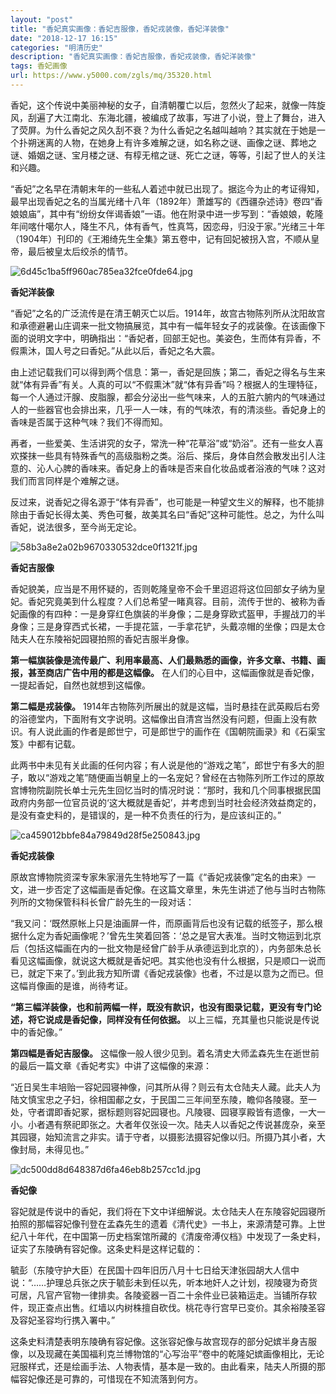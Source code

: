 ```yaml
---
layout: "post"
title: "香妃真实画像：香妃吉服像，香妃戎装像，香妃洋装像"
date: "2018-12-17 16:15"
categories: "明清历史"
description: "香妃真实画像：香妃吉服像，香妃戎装像，香妃洋装像"
tags: 香妃画像
url: https://www.y5000.com/zgls/mq/35320.html
---
```






香妃，这个传说中美丽神秘的女子，自清朝覆亡以后，忽然火了起来，就像一阵旋风，刮遍了大江南北、东海北疆，被编成了故事，写进了小说，登上了舞台，进入了荧屏。为什么香妃之风久刮不衰？为什么香妃之名越叫越响？其实就在于她是一个扑朔迷离的人物，在她身上有许多难解之谜，如名称之谜、画像之谜、葬地之谜、婚姻之谜、宝月楼之谜、有椁无棺之谜、死亡之谜，等等，引起了世人的关注和兴趣。

“香妃”之名早在清朝末年的一些私人着述中就已出现了。据迄今为止的考证得知，最早出现香妃之名的当属光绪十八年（1892年）萧雄写的《西疆杂述诗》卷四“香娘娘庙”，其中有“纷纷女伴谒香娘”一语。他在附录中进一步写到：“香娘娘，乾隆年间喀什噶尔人，降生不凡，体有香气，性真笃，因恋母，归没于家。”光绪三十年（1904年）刊印的《王湘绮先生全集》第五卷中，记有回妃被拐入宫，不顺从皇帝，最后被皇太后绞杀的情节。

![6d45c1ba5ff960ac785ea32fce0fde64.jpg](https://img.y5000.com/uploads/allimg/181022/6d45c1ba5ff960ac785ea32fce0fde64.jpg)

 **香妃洋装像**

“香妃”之名的广泛流传是在清王朝灭亡以后。1914年，故宫古物陈列所从沈阳故宫和承德避暑山庄调来一批文物搞展览，其中有一幅年轻女子的戎装像。在该画像下面的说明文字中，明确指出：“香妃者，回部王妃也。美姿色，生而体有异香，不假熏沐，国人号之曰香妃。”从此以后，香妃之名大震。

由上述记载我们可以得到两个信息：第一，香妃是回族；第二，香妃之得名与生来就“体有异香”有关。人真的可以“不假熏沐”就“体有异香”吗？根据人的生理特征，每一个人通过汗腺、皮脂腺，都会分泌出一些气味来，人的五脏六腑内的气味通过人的一些器官也会排出来，几乎一人一味，有的气味浓，有的清淡些。香妃身上的香味是否属于这种气味？我们不得而知。

再者，一些爱美、生活讲究的女子，常洗一种“花草浴”或“奶浴”。还有一些女人喜欢搽抹一些具有特殊香气的高级脂粉之类。浴后、搽后，身体自然会散发出引人注意的、沁人心脾的香味来。香妃身上的香味是否来自化妆品或者浴液的气味？这对我们而言同样是个难解之谜。

反过来，说香妃之得名源于“体有异香”，也可能是一种望文生义的解释，也不能排除由于香妃长得太美、秀色可餐，故美其名曰“香妃”这种可能性。总之，为什么叫香妃，说法很多，至今尚无定论。

![58b3a8e2a02b9670330532dce0f1321f.jpg](https://img.y5000.com/uploads/allimg/181022/58b3a8e2a02b9670330532dce0f1321f.jpg)

 **香妃吉服像**

香妃貌美，应当是不用怀疑的，否则乾隆皇帝不会千里迢迢将这位回部女子纳为皇妃。香妃究竟美到什么程度？人们总希望一睹真容。目前，流传于世的、被称为香妃画像的有四种：一是身穿红色旗装的半身像；二是身穿欧式盔甲，手握战刀的半身像；三是身穿西式长裙，一手提花篮，一手拿花铲，头戴凉帽的坐像；四是太仓陆夫人在东陵裕妃园寝拍照的香妃吉服半身像。

 **第一幅旗装像是流传最广、利用率最高、人们最熟悉的画像，许多文章、书籍、画报，甚至商店广告中用的都是这幅像。**
在人们的心目中，这幅画像就是香妃像，一提起香妃，自然也就想到这幅像。

 **第二幅是戎装像。**
1914年古物陈列所展出的就是这幅，当时悬挂在武英殿后右旁的浴德堂内，下面附有文字说明。这幅像出自清宫当然没有问题，但画上没有款识。有人说此画的作者是郎世宁，可是郎世宁的画作在《国朝院画录》和《石渠宝笈》中都有记载。

此两书中未见有关此画的任何内容；有人说是他的“游戏之笔”，郎世宁有多大的胆子，敢以“游戏之笔”随便画当朝皇上的一名宠妃？曾经在古物陈列所工作过的原故宫博物院副院长单士元先生回忆当时的情况时说：“那时，我和几个同事根据民国政府内务部一位官员说的‘这大概就是香妃’，并考虑到当时社会经济效益商定的，是没有查史料的，是错误的，是一种不负责任的行为，是应该纠正的。”

![ca459012bbfe84a79849d28f5e250843.jpg](https://img.y5000.com/uploads/allimg/181022/ca459012bbfe84a79849d28f5e250843.jpg)

 **香妃戎装像**

原故宫博物院资深专家朱家溍先生特地写了一篇《“香妃戎装像”定名的由来》一文，进一步否定了这幅画是香妃像。在这篇文章里，朱先生讲述了他与当时古物陈列所的文物保管科科长曾广龄先生的一段对话：

“我又问：‘既然原帐上只是油画屏一件，而原画背后也没有记载的纸签子，那么根据什么定为香妃画像呢？’曾先生笑着回答：‘总之是官大表准。当时文物运到北京后（包括这幅画在内的一批文物是经曾广龄手从承德运到北京的），内务部朱总长看见这幅画像，就说这大概就是香妃吧。其实他也没有什么根据，只是顺口一说而已，就定下来了。’到此我方知所谓《香妃戎装像》也者，不过是以意为之而已。但这幅肖像画的是谁，尚待考证。

 **“第三幅洋装像，也和前两幅一样，既没有款识，也没有图录记载，更没有专门论述，将它说成是香妃像，同样没有任何依据。**
以上三幅，充其量也只能说是传说中的香妃像。”

 **第四幅是香妃吉服像。** 这幅像一般人很少见到。着名清史大师孟森先生在逝世前的最后一篇文章《香妃考实》中讲了这幅像的来源：

“近日吴生丰培贻一容妃园寝神像，问其所从得？则云有太仓陆夫人藏。此夫人为陆文慎宝忠之子妇，徐相国郙之女，于民国二三年间至东陵，瞻仰各陵寝。至一处，守者谓即香妃冢，据标题则容妃园寝也。凡陵寝、园寝享殿皆有遗像，一大一小。小者遇有祭祀即张之。大者年仅张设一次。陆夫人以香妃之传说甚庞杂，亲至其园寝，始知流言之非实。请于守者，以摄影法摄容妃像以归。所摄乃其小者，大像封局，未得见也。”

![dc500dd8d648387d6fa46eb8b257cc1d.jpg](https://img.y5000.com/uploads/allimg/181022/dc500dd8d648387d6fa46eb8b257cc1d.jpg)

 **香妃像**

容妃就是传说中的香妃，我们将在下文中详细解说。太仓陆夫人在东陵容妃园寝所拍照的那幅容妃像刊登在孟森先生的遗着《清代史》一书上，来源清楚可靠。上世纪八十年代，在中国第一历史档案馆所藏的《清废帝溥仪档》中发现了一条史料，证实了东陵确有容妃像。这条史料是这样记载的：

毓彭（东陵守护大臣）在民国十四年旧历八月十七日给天津张园胡大人信中说：“……护理总兵张之庆于毓彭未到任以先，听本地奸人之计划，视陵寝为奇货可居，凡官产官物一律排卖。各陵瓷器一百二十余件业已装箱运走。当铺所存软件，现正查点出售。红墙以内树株擅自砍伐。桃花寺行宫早已变价。其余裕陵圣容及容妃圣容均行携入署中。”

这条史料清楚表明东陵确有容妃像。这张容妃像与故宫现存的部分妃嫔半身吉服像，以及现藏在美国福利克兰博物馆的“心写治平”卷中的乾隆妃嫔画像相比，无论冠服样式，还是绘画手法、人物表情，基本是一致的。由此看来，陆夫人所摄的那幅容妃像还是可靠的，可惜现在不知流落到何方。
